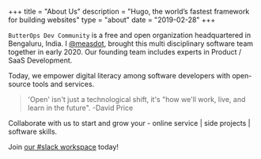 +++
title = "About Us"
description = "Hugo, the world’s fastest framework for building websites"
type = "about"
date = "2019-02-28"
+++

`ButterOps Dev Community` is a free and open organization headquartered in Bengaluru, India. I <a href="https://kgaurav.online" target="_blank">@measdot</a>, brought this multi disciplinary software team together in early 2020. Our founding team includes experts in Product / SaaS Development.

Today, we empower digital literacy among software developers with open-source tools and services.

> 'Open' isn't just a technological shift, it's "how we'll work, live, and learn in the future".
> -David Price

Collaborate with us to start and grow your - online service | side projects | software skills.

Join <a href="https://butterops.slack.com/" target="_blank">our #slack workspace</a> today!
